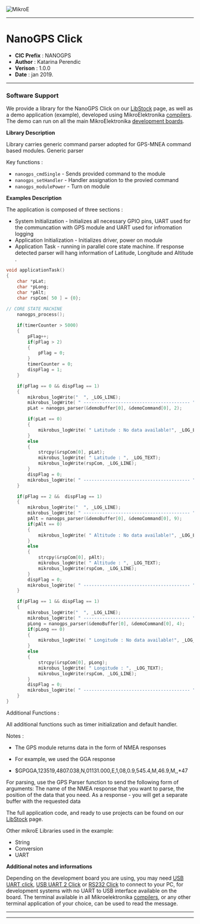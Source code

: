 ![MikroE](http://www.mikroe.com/img/designs/beta/logo_small.png)

---

# NanoGPS Click

- **CIC Prefix**  : NANOGPS
- **Author**      : Katarina Perendic
- **Verison**     : 1.0.0
- **Date**        : jan 2019.

---


### Software Support

We provide a library for the NanoGPS Click on our [LibStock](https://libstock.mikroe.com/projects/view/1474/nano-gps-click) 
page, as well as a demo application (example), developed using MikroElektronika 
[compilers](http://shop.mikroe.com/compilers). The demo can run on all the main 
MikroElektronika [development boards](http://shop.mikroe.com/development-boards).

**Library Description**

Library carries generic command parser adopted for GPS-MNEA command based modules. 
Generic parser 

Key functions :

- ``` nanogps_cmdSingle ``` - Sends provided command to the module
- ``` nanogps_setHandler ``` - Handler assignation to the provied command
- ``` nanogps_modulePower ``` - Turn on module

**Examples Description**

The application is composed of three sections :

- System Initialization - Initializes all necessary GPIO pins, UART used for
the communcation with GPS module and UART used for infromation logging
- Application Initialization - Initializes driver, power on module
- Application Task - running in parallel core state machine.
If response detected parser will hang information of Latitude, Longitude and Altitude .


```.c
void applicationTask()
{
    char *pLat;
    char *pLong;
    char *pAlt;
    char rspCom[ 50 ] = {0};
        
// CORE STATE MACHINE
    nanogps_process();

    if(timerCounter > 5000)
    {
        pFlag++;
        if(pFlag > 2)
        {
            pFlag = 0;
        }
        timerCounter = 0;
        dispFlag = 1;
    }

    if(pFlag == 0 && dispFlag == 1)
    {
        mikrobus_logWrite("  ", _LOG_LINE);
        mikrobus_logWrite( " ---------------------------------------- ", _LOG_LINE);
        pLat = nanogps_parser(&demoBuffer[0], &demoCommand[0], 2);

        if(pLat == 0)
        {
            mikrobus_logWrite( " Latitude : No data available!", _LOG_LINE);
        }
        else
        {
            strcpy(&rspCom[0], pLat);
            mikrobus_logWrite( " Latitude : ", _LOG_TEXT);
            mikrobus_logWrite(rspCom, _LOG_LINE);
        }
        dispFlag = 0;
        mikrobus_logWrite( " ---------------------------------------- ", _LOG_LINE);
    }

    if(pFlag == 2 &&  dispFlag == 1)
    {
        mikrobus_logWrite("  ", _LOG_LINE);
        mikrobus_logWrite( " ---------------------------------------- ", _LOG_LINE);
        pAlt = nanogps_parser(&demoBuffer[0], &demoCommand[0], 9);
        if(pAlt == 0)
        {
            mikrobus_logWrite( " Altitude : No data available!", _LOG_LINE);
        }
        else
        {
            strcpy(&rspCom[0], pAlt);
            mikrobus_logWrite( " Altitude : ", _LOG_TEXT);
            mikrobus_logWrite(rspCom, _LOG_LINE);
        }
        dispFlag = 0;
        mikrobus_logWrite( " ---------------------------------------- ", _LOG_LINE);
    }

    if(pFlag == 1 && dispFlag == 1)
    {
        mikrobus_logWrite("  ", _LOG_LINE);
        mikrobus_logWrite( " ---------------------------------------- ", _LOG_LINE);
        pLong = nanogps_parser(&demoBuffer[0], &demoCommand[0], 4);
        if(pLong == 0)
        {
            mikrobus_logWrite( " Longitude : No data available!", _LOG_LINE);
        }
        else
        {
            strcpy(&rspCom[0], pLong);
            mikrobus_logWrite( " Longitude : ", _LOG_TEXT);
            mikrobus_logWrite(rspCom, _LOG_LINE);
        }
        dispFlag = 0;
        mikrobus_logWrite( " ---------------------------------------- ", _LOG_LINE);
    }
}
```

Additional Functions :

All additional functions such as timer initialization and default handler. 

Notes :

- The GPS module returns data in the form of NMEA responses
- For example, we used the GGA response

- $GPGGA,123519,4807.038,N,01131.000,E,1,08,0.9,545.4,M,46.9,M,,*47

For parsing, use the GPS Parser function to send the following form of arguments:
The name of the NMEA response that you want to parse, the position of the data that you need.
As a response - you will get a separate buffer with the requested data

The full application code, and ready to use projects can be found on our 
[LibStock](https://libstock.mikroe.com/projects/view/1474/nano-gps-click) page.

Other mikroE Libraries used in the example:

- String
- Conversion
- UART

**Additional notes and informations**

Depending on the development board you are using, you may need 
[USB UART click](http://shop.mikroe.com/usb-uart-click), 
[USB UART 2 Click](http://shop.mikroe.com/usb-uart-2-click) or 
[RS232 Click](http://shop.mikroe.com/rs232-click) to connect to your PC, for 
development systems with no UART to USB interface available on the board. The 
terminal available in all Mikroelektronika 
[compilers](http://shop.mikroe.com/compilers), or any other terminal application 
of your choice, can be used to read the message.

---
---
